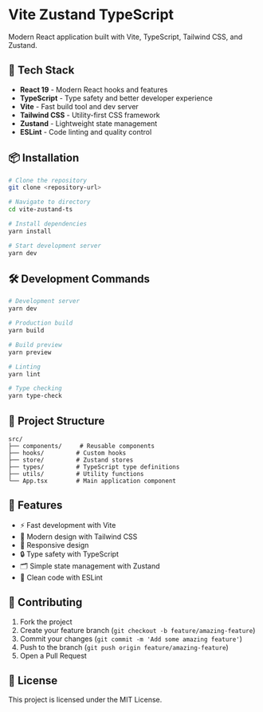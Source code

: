 # Vite Zustand TypeScript

Modern React application built with Vite, TypeScript, Tailwind CSS, and Zustand.

## 🚀 Tech Stack

- **React 19** - Modern React hooks and features
- **TypeScript** - Type safety and better developer experience
- **Vite** - Fast build tool and dev server
- **Tailwind CSS** - Utility-first CSS framework
- **Zustand** - Lightweight state management
- **ESLint** - Code linting and quality control

## 📦 Installation

```bash
# Clone the repository
git clone <repository-url>

# Navigate to directory
cd vite-zustand-ts

# Install dependencies
yarn install

# Start development server
yarn dev
```

## 🛠️ Development Commands

```bash
# Development server
yarn dev

# Production build
yarn build

# Build preview
yarn preview

# Linting
yarn lint

# Type checking
yarn type-check
```

## 📁 Project Structure

```
src/
├── components/     # Reusable components
├── hooks/         # Custom hooks
├── store/         # Zustand stores
├── types/         # TypeScript type definitions
├── utils/         # Utility functions
└── App.tsx        # Main application component
```

## 🎯 Features

- ⚡ Fast development with Vite
- 🎨 Modern design with Tailwind CSS
- 📱 Responsive design
- 🔒 Type safety with TypeScript
- 🗂️ Simple state management with Zustand
- 🧹 Clean code with ESLint

## 🤝 Contributing

1. Fork the project
2. Create your feature branch (`git checkout -b feature/amazing-feature`)
3. Commit your changes (`git commit -m 'Add some amazing feature'`)
4. Push to the branch (`git push origin feature/amazing-feature`)
5. Open a Pull Request

## 📝 License

This project is licensed under the MIT License.

